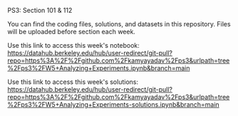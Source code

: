 PS3: Section 101 & 112

You can find the coding files, solutions, and datasets in this repository. Files will be uploaded before section each week.

Use this link to access this week's notebook: https://datahub.berkeley.edu/hub/user-redirect/git-pull?repo=https%3A%2F%2Fgithub.com%2Fkamyayadav%2Fps3&urlpath=tree%2Fps3%2FW5+Analyzing+Experiments.ipynb&branch=main

Use this link to access this week's solutions: https://datahub.berkeley.edu/hub/user-redirect/git-pull?repo=https%3A%2F%2Fgithub.com%2Fkamyayadav%2Fps3&urlpath=tree%2Fps3%2FW5+Analyzing+Experiments-solutions.ipynb&branch=main
